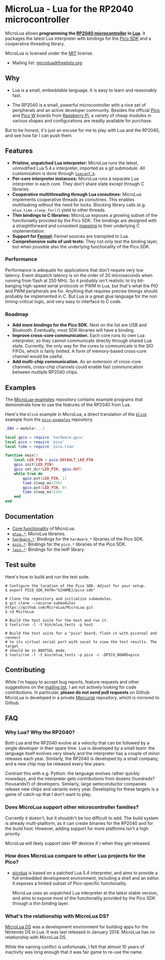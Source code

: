 # MicroLua - Lua for the RP2040 microcontroller

<!-- Copyright 2023 Remy Blank <remy@c-space.org> -->
<!-- SPDX-License-Identifier: MIT -->

MicroLua allows **programming the
[RP2040 microcontroller](https://www.raspberrypi.com/documentation/microcontrollers/rp2040.html)
in [Lua](https://www.lua.org/)**. It packages the latest Lua interpreter with
bindings for the [Pico SDK](https://github.com/raspberrypi/pico-sdk) and a
cooperative threading library.

MicroLua is licensed under the [MIT](LICENSE.txt) license.

- Mailing list:
  [microlua@freelists.org](https://www.freelists.org/list/microlua)

## Why

- Lua is a small, embeddable language. It is easy to learn and reasonably fast.

- The RP2040 is a small, powerful microcontroller with a nice set of
  peripherals and an active developer community. Besides the official
  [Pico](https://www.raspberrypi.com/documentation/microcontrollers/raspberry-pi-pico.html#technical-specification)
  and
  [Pico W](https://www.raspberrypi.com/documentation/microcontrollers/raspberry-pi-pico.html#raspberry-pi-pico-w-and-pico-wh)
  boards from
  [Raspberry Pi](https://www.raspberrypi.com/), a variety of cheap modules in
  various shapes and configurations are readily available for purchase.

But to be honest, it's just an excuse for me to play with Lua and the RP2040,
and see how far I can push them.

## Features

- **Pristine, unpatched Lua interpreter:** MicroLua runs the latest,
  unmodified Lua 5.4.x interpreter, imported as a git submodule. All
  customization is done through [`luaconf.h`](core/luaconf.in.h).
- **Per-core interpreter instances:** MicroLua runs a separate Lua interpreter
  in each core. They don't share state except through C libraries.
- **Cooperative multithreading through Lua coroutines:** MicroLua implements
  cooperative threads as coroutines. This enables multitasking without the need
  for locks. Blocking library calls (e.g. `mlua.time.sleep_for()`) yield to
  other threads.
- **Thin bindings to C libraries:** MicroLua exposes a growing subset of the
  functionality provided by the Pico SDK. The bindings are designed with a
  straightforward and consistent [mapping](docs/core.md#binding-conventions) to
  their underlying C implementation.
- **Support for [Fennel](https://fennel-lang.org/):** Fennel sources are
  transpiled to Lua.
- **Comprehensive suite of unit tests:** They not only test the binding layer,
  but when possible also the underlying functionality of the Pico SDK.

### Performance

Performance is adequate for applications that don't require very low latency.
Event dispatch latency is on the order of 20 microseconds when running from
flash at 250 MHz. So it probably isn't realistic to try bit-banging high-speed
serial protocols or PWM in Lua, but that's what the PIO and PWM peripherals are
for. Anything that requires precise timings should probably be implemented in C.
But Lua is a great glue language for the non timing-critical logic, and very
easy to interface to C code.

### Roadmap

- **Add more bindings for the Pico SDK.** Next on the list are USB and
  Bluetooth. Eventually, most SDK libraries will have a binding.
- **Improve cross-core communication.** Each core runs its own Lua interpreter,
  so they cannot communicate directly through shared Lua state. Currently, the
  only way for the cores to communicate is the SIO FIFOs, which is fairly
  limited. A form of memory-based cross-core channel would be useful.
- **Add multi-chip communication.** As an extension of cross-core channels,
  cross-chip channels could enable fast communication between multiple RP2040
  chips.

## Examples

The [MicroLua-examples](https://github.com/MicroLua/MicroLua-examples)
repository contains example programs that demonstrate how to use the features of
the RP2040 from Lua.

Here's the `blink` example in MicroLua, a direct translation of the
[`blink`](https://github.com/raspberrypi/pico-examples/tree/master/blink)
example from the [`pico-examples`](https://github.com/raspberrypi/pico-examples)
repository.

```lua
_ENV = module(...)

local gpio = require 'hardware.gpio'
local pico = require 'pico'
local time = require 'pico.time'

function main()
    local LED_PIN = pico.DEFAULT_LED_PIN
    gpio.init(LED_PIN)
    gpio.set_dir(LED_PIN, gpio.OUT)
    while true do
        gpio.put(LED_PIN, 1)
        time.sleep_ms(250)
        gpio.put(LED_PIN, 0)
        time.sleep_ms(250)
    end
end
```

## Documentation

- [Core functionality](docs/core.md) of MicroLua.
- [`mlua.*`](docs/mlua.md): MicroLua libraries.
- [`hardware.*`](docs/hardware.md): Bindings for the `hardware_*` libraries of
  the Pico SDK.
- [`pico.*`](docs/pico.md): Bindings for the `pico_*` libraries of the Pico SDK.
- [`lwip.*`](docs/lwip.md): Bindings for the lwIP library.

## Test suite

Here's how to build and run the test suite.

```shell
# Configure the location of the Pico SDK. Adjust for your setup.
$ export PICO_SDK_PATH="${HOME}/pico-sdk"

# Clone the repository and initialize submodules.
$ git clone --recurse-submodules https://github.com/MicroLua/MicroLua.git
$ cd MicroLua

# Build the test suite for the host and run it.
$ tools/run -l -t bin/mlua_tests -p host

# Build the test suite for a "pico" board, flash it with picotool and connect
# to its virtual serial port with socat to view the test results. The target
# should be in BOOTSEL mode.
$ tools/run -l -t bin/mlua_tests -p pico -c -DPICO_BOARD=pico
```

## Contributing

While I'm happy to accept bug reports, feature requests and other suggestions on
the [mailing list](https://www.freelists.org/list/microlua), I am not actively
looking for code contributions. In particular, **please do not send pull
requests** on Github. MicroLua is developed in a private
[Mercurial](https://www.mercurial-scm.org/) repository, which is mirrored to
Github.

## FAQ

### Why Lua? Why the RP2040?

Both Lua and the RP2040 evolve at a velocity that can be followed by a single
developer in their spare time. Lua is developed by a small team: the language
itself evolves very slowly and the interpreter has a couple of minor releases
each year. Similarly, the RP2040 is developed by a small company, and a new chip
may be released every few years.

Contrast this with e.g. Python: the language evolves rather quickly nowadays,
and the interpreter gets contributions from dozens (hundreds? thousands?) of
developers. Similarly, large semiconductor companies release new chips and
variants every year. Developing for these targets is a game of catch-up that I
don't want to play.

### Does MicroLua support other microcontroller families?

Currently it doesn't, but it shouldn't be too difficult to add. The build system
is already multi-platform, as it can create binaries for the RP2040 and for the
build host. However, adding support for more platforms isn't a high priority.

MicroLua will likely support later RP devices if / when they get released.

### How does MicroLua compare to other Lua projects for the Pico?

- [picolua](https://github.com/kevinboone/luapico) is based on a patched Lua 5.4
  interpreter, and aims to provide a full embedded development environment,
  including a shell and an editor. It exposes a limited subset of Pico-specific functionality.

  MicroLua uses an unpatched Lua interpreter at the latest stable version, and
  aims to expose most of the functionality provided by the Pico SDK through a
  thin binding layer.

### What's the relationship with MicroLua DS?

[MicroLua DS](https://sourceforge.net/projects/microlua/) was a development
environment for building apps for the Nintendo DS in Lua. It was last released
in January 2014. MicroLua has no relationship with MicroLua DS.

While the naming conflict is unfortunate, I felt that almost 10 years of
inactivity was long enough that it was fair game to re-use the name.
